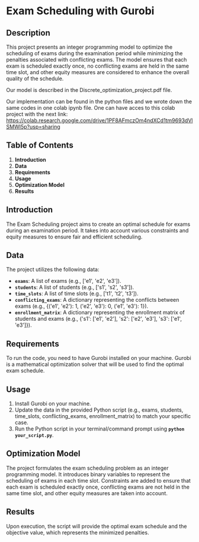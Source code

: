 # **Exam Scheduling with Gurobi**

## **Description**

This project presents an integer programming model to optimize the scheduling of exams during the examination period while minimizing the penalties associated with conflicting exams. The model ensures that each exam is scheduled exactly once, no conflicting exams are held in the same time slot, and other equity measures are considered to enhance the overall quality of the schedule.

Our model is described in the Discrete_optimization_project.pdf file.

Our implementation can be found in the python files and we wrote down the same codes in one colab ipynb file. One can have acces to this colab project with the next link:
https://colab.research.google.com/drive/1PF8AFmczOm4ndXCd1tm9693dVlSMWI5p?usp=sharing


## **Table of Contents**

1. **Introduction**
2. **Data**
3. **Requirements**
4. **Usage**
5. **Optimization Model**
6. **Results**


## **Introduction**

The Exam Scheduling project aims to create an optimal schedule for exams during an examination period. It takes into account various constraints and equity measures to ensure fair and efficient scheduling.

## **Data**

The project utilizes the following data:

- **`exams`**: A list of exams (e.g., ['e1', 'e2', 'e3']).
- **`students`**: A list of students (e.g., ['s1', 's2', 's3']).
- **`time_slots`**: A list of time slots (e.g., ['t1', 't2', 't3']).
- **`conflicting_exams`**: A dictionary representing the conflicts between exams (e.g., {('e1', 'e2'): 1, ('e2', 'e3'): 0, ('e1', 'e3'): 1}).
- **`enrollment_matrix`**: A dictionary representing the enrollment matrix of students and exams (e.g., {'s1': ['e1', 'e2'], 's2': ['e2', 'e3'], 's3': ['e1', 'e3']}).

## **Requirements**

To run the code, you need to have Gurobi installed on your machine. Gurobi is a mathematical optimization solver that will be used to find the optimal exam schedule.

## **Usage**

1. Install Gurobi on your machine.
2. Update the data in the provided Python script (e.g., exams, students, time_slots, conflicting_exams, enrollment_matrix) to match your specific case.
3. Run the Python script in your terminal/command prompt using **`python your_script.py`**.

## **Optimization Model**

The project formulates the exam scheduling problem as an integer programming model. It introduces binary variables to represent the scheduling of exams in each time slot. Constraints are added to ensure that each exam is scheduled exactly once, conflicting exams are not held in the same time slot, and other equity measures are taken into account.

## **Results**

Upon execution, the script will provide the optimal exam schedule and the objective value, which represents the minimized penalties.
